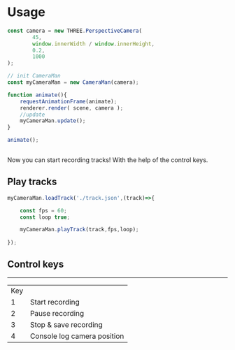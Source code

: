 # Usage

```js
const camera = new THREE.PerspectiveCamera(
        45,
        window.innerWidth / window.innerHeight,
        0.2,
        1000
);

// init CameraMan
const myCameraMan = new CameraMan(camera);

function animate(){
    requestAnimationFrame(animate);
    renderer.render( scene, camera );
    //update
    myCameraMan.update();
}

animate();
    
```
Now you can start recording tracks! With the help of the control keys.

## Play tracks
```js
myCameraMan.loadTrack('./track.json',(track)=>{

    const fps = 60;
    const loop true;

    myCameraMan.playTrack(track,fps,loop);
        
});
```
## Control keys
<table>
        <hr>
        <td>Key</td>
        </th>
  <tr>
    <td>1</td>
    <td>Start recording</td>
  </tr>
  <tr>
    <td>2</td>
    <td>Pause recording</td>
  </tr>
  <tr>
    <td>3</td>
    <td>Stop & save recording</td>
  </tr>
  <tr>
    <td>4</td>
    <td>Console log camera position</td>
  </tr>
</table>
